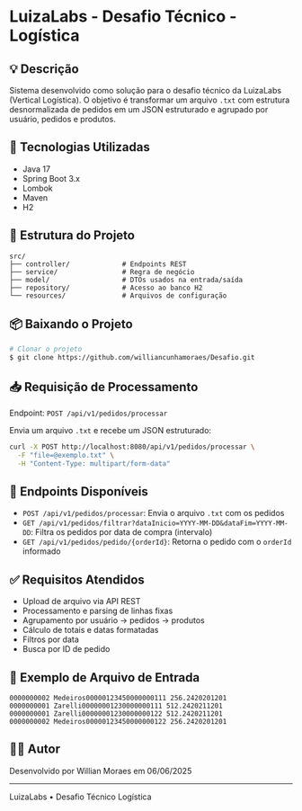 # LuizaLabs - Desafio Técnico - Logística

## 💡 Descrição
Sistema desenvolvido como solução para o desafio técnico da LuizaLabs (Vertical Logística). O objetivo é transformar um arquivo `.txt` com estrutura desnormalizada de pedidos em um JSON estruturado e agrupado por usuário, pedidos e produtos.

## 🚀 Tecnologias Utilizadas
- Java 17
- Spring Boot 3.x
- Lombok
- Maven
- H2

## 📁 Estrutura do Projeto
```
src/
├── controller/             # Endpoints REST
├── service/                # Regra de negócio
├── model/                  # DTOs usados na entrada/saída
├── repository/             # Acesso ao banco H2
└── resources/              # Arquivos de configuração
```

## 📦 Baixando o Projeto
```bash
# Clonar o projeto
$ git clone https://github.com/williancunhamoraes/Desafio.git
```

## 📥 Requisição de Processamento
Endpoint: `POST /api/v1/pedidos/processar`

Envia um arquivo `.txt` e recebe um JSON estruturado:
```bash
curl -X POST http://localhost:8080/api/v1/pedidos/processar \
  -F "file=@exemplo.txt" \
  -H "Content-Type: multipart/form-data"
```

## 🔎 Endpoints Disponíveis
- `POST /api/v1/pedidos/processar`: Envia o arquivo `.txt` com os pedidos
- `GET /api/v1/pedidos/filtrar?dataInicio=YYYY-MM-DD&dataFim=YYYY-MM-DD`: Filtra os pedidos por data de compra (intervalo)
- `GET /api/v1/pedidos/pedido/{orderId}`: Retorna o pedido com o `orderId` informado

## ✅ Requisitos Atendidos
- Upload de arquivo via API REST
- Processamento e parsing de linhas fixas
- Agrupamento por usuário → pedidos → produtos
- Cálculo de totais e datas formatadas
- Filtros por data 
- Busca por ID de pedido

## 📄 Exemplo de Arquivo de Entrada
```
0000000002 Medeiros00000123450000000111 256.2420201201
0000000001 Zarelli00000001230000000111 512.2420211201
0000000001 Zarelli00000001230000000122 512.2420211201
0000000002 Medeiros00000123450000000122 256.2420201201
```

## 👨‍💻 Autor
Desenvolvido por Willian Moraes em 06/06/2025

---
LuizaLabs • Desafio Técnico Logística
